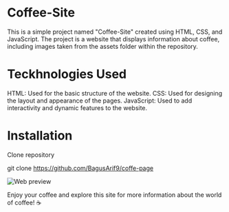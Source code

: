 # Coffee-Site
This is a simple project named "Coffee-Site" created using HTML, CSS, and JavaScript. The project is a website that displays information about coffee, including images taken from the assets folder within the repository.

# Teckhnologies Used
HTML: Used for the basic structure of the website.
CSS: Used for designing the layout and appearance of the pages.
JavaScript: Used to add interactivity and dynamic features to the website.

# Installation
Clone repository

git clone https://github.com/BagusArif9/coffe-page

![Web preview](./assets/slide/preiview.png)


Enjoy your coffee and explore this site for more information about the world of coffee! ☕️
